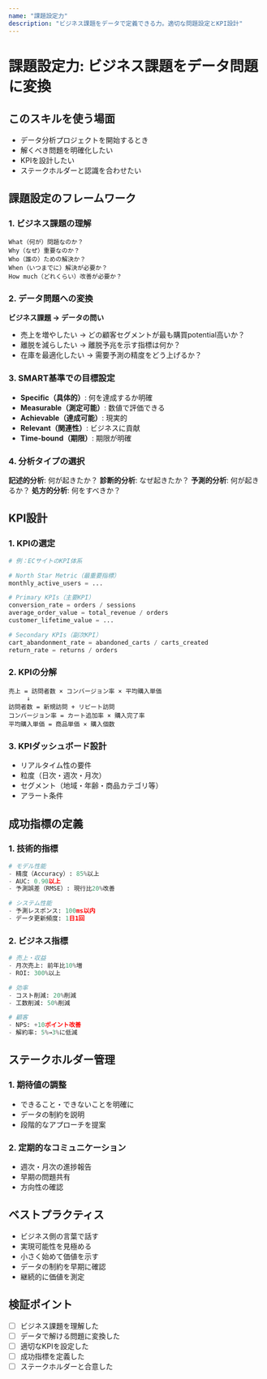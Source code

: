 ```yaml
---
name: "課題設定力"
description: "ビジネス課題をデータで定義できる力。適切な問題設定とKPI設計"
---
```


# 課題設定力: ビジネス課題をデータ問題に変換

## このスキルを使う場面

- データ分析プロジェクトを開始するとき
- 解くべき問題を明確化したい
- KPIを設計したい
- ステークホルダーと認識を合わせたい

## 課題設定のフレームワーク

### 1. ビジネス課題の理解

```
What（何が）問題なのか？
Why（なぜ）重要なのか？
Who（誰の）ための解決か？
When（いつまでに）解決が必要か？
How much（どれくらい）改善が必要か？
```

### 2. データ問題への変換

**ビジネス課題 → データの問い**

- 売上を増やしたい → どの顧客セグメントが最も購買potential高いか？
- 離脱を減らしたい → 離脱予兆を示す指標は何か？
- 在庫を最適化したい → 需要予測の精度をどう上げるか？

### 3. SMART基準での目標設定

- **Specific（具体的）**: 何を達成するか明確
- **Measurable（測定可能）**: 数値で評価できる
- **Achievable（達成可能）**: 現実的
- **Relevant（関連性）**: ビジネスに貢献
- **Time-bound（期限）**: 期限が明確

### 4. 分析タイプの選択

**記述的分析**: 何が起きたか？
**診断的分析**: なぜ起きたか？
**予測的分析**: 何が起きるか？
**処方的分析**: 何をすべきか？

## KPI設計

### 1. KPIの選定

```python
# 例：ECサイトのKPI体系

# North Star Metric（最重要指標）
monthly_active_users = ...

# Primary KPIs（主要KPI）
conversion_rate = orders / sessions
average_order_value = total_revenue / orders
customer_lifetime_value = ...

# Secondary KPIs（副次KPI）
cart_abandonment_rate = abandoned_carts / carts_created
return_rate = returns / orders
```

### 2. KPIの分解

```
売上 = 訪問者数 × コンバージョン率 × 平均購入単価
     ↓
訪問者数 = 新規訪問 + リピート訪問
コンバージョン率 = カート追加率 × 購入完了率
平均購入単価 = 商品単価 × 購入個数
```

### 3. KPIダッシュボード設計

- リアルタイム性の要件
- 粒度（日次・週次・月次）
- セグメント（地域・年齢・商品カテゴリ等）
- アラート条件

## 成功指標の定義

### 1. 技術的指標

```python
# モデル性能
- 精度（Accuracy）: 85%以上
- AUC: 0.90以上
- 予測誤差（RMSE）: 現行比20%改善

# システム性能
- 予測レスポンス: 100ms以内
- データ更新頻度: 1日1回
```

### 2. ビジネス指標

```python
# 売上・収益
- 月次売上: 前年比10%増
- ROI: 300%以上

# 効率
- コスト削減: 20%削減
- 工数削減: 50%削減

# 顧客
- NPS: +10ポイント改善
- 解約率: 5%→3%に低減
```

## ステークホルダー管理

### 1. 期待値の調整

- できること・できないことを明確に
- データの制約を説明
- 段階的なアプローチを提案

### 2. 定期的なコミュニケーション

- 週次・月次の進捗報告
- 早期の問題共有
- 方向性の確認

## ベストプラクティス

- ビジネス側の言葉で話す
- 実現可能性を見極める
- 小さく始めて価値を示す
- データの制約を早期に確認
- 継続的に価値を測定

## 検証ポイント

- [ ] ビジネス課題を理解した
- [ ] データで解ける問題に変換した
- [ ] 適切なKPIを設定した
- [ ] 成功指標を定義した
- [ ] ステークホルダーと合意した
